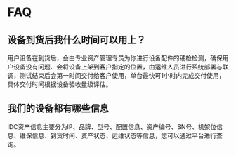 # FAQ
## 设备到货后我什么时间可以用上？
用户设备在到货后，会由专业资产管理专员为你进行设备配件的硬检检测，确保用户设备没有问题、会将设备上架到客户指定的位置，由运维人员进行系统部署与联调，测试结束后会第一时间交付给客户使用，单台最快可1小时内完成交付使用，具体交付时间根据设备验收量级评估。

## 我们的设备都有哪些信息
IDC资产信息主要分为IP、品牌、型号、配置信息、资产编号、SN号、机架位信息、维保信息、到货时间、资产状态、运维状态等信息，您可以通过平台进行查询。
